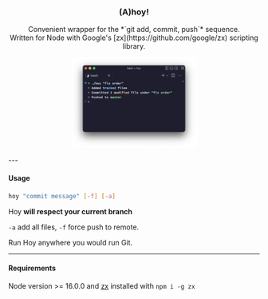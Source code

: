 <h3 align="center"> (A)hoy!</h3>

<p align="center">
  Convenient wrapper for the *`git add, commit, push`* sequence.</br>
  Written for Node with Google's [zx](https://github.com/google/zx) scripting library.</br>
</p>

<p align="center">
  <img src="screenshot.png" width="50%" title="Sample">
</p>
---

#### Usage

```sh
hoy "commit message" [-f] [-a]
```

Hoy **will respect your current branch**

`-a` add all files, `-f` force push to remote.

Run Hoy anywhere you would run Git.

---

#### Requirements

Node version >= 16.0.0 and [zx](https://github.com/google/zx) installed with `npm i -g zx`
